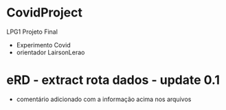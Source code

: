 # CovidProject

LPG1 Projeto Final 

- Experimento Covid 
- orientador LairsonLerao

# eRD - extract rota dados - update 0.1
- comentário adicionado com a informação acima nos arquivos 
